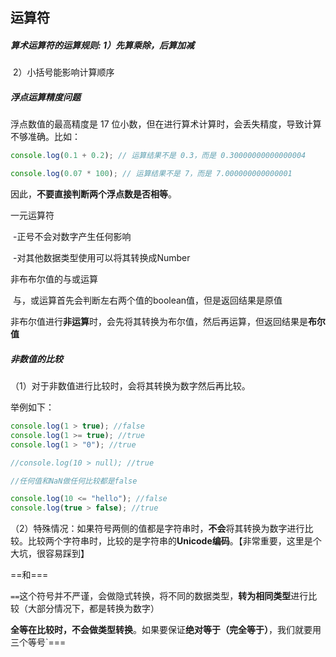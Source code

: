 ## 运算符

##### 算术运算符的运算规则:  1）先算乘除，后算加减

​										2）小括号能影响计算顺序	



##### 浮点运算精度问题

浮点数值的最高精度是 17 位小数，但在进行算术计算时，会丢失精度，导致计算不够准确。比如：

```javascript
console.log(0.1 + 0.2); // 运算结果不是 0.3，而是 0.30000000000000004

console.log(0.07 * 100); // 运算结果不是 7，而是 7.000000000000001
```

因此，**不要直接判断两个浮点数是否相等**。



一元运算符

​	-正号不会对数字产生任何影响

​	-对其他数据类型使用可以将其转换成Number



非布布尔值的与或运算

​	 与，或运算首先会判断左右两个值的boolean值，但是返回结果是原值

​	 非布尔值进行**非运算**时，会先将其转换为布尔值，然后再运算，但返回结果是**布尔值**



##### 非数值的比较

（1）对于非数值进行比较时，会将其转换为数字然后再比较。

举例如下：

```javascript
console.log(1 > true); //false
console.log(1 >= true); //true
console.log(1 > "0"); //true

//console.log(10 > null); //true

//任何值和NaN做任何比较都是false

console.log(10 <= "hello"); //false
console.log(true > false); //true

```

（2）特殊情况：如果符号两侧的值都是字符串时，**不会**将其转换为数字进行比较。比较两个字符串时，比较的是字符串的**Unicode编码**。【非常重要，这里是个大坑，很容易踩到】



==和===

` == `这个符号并不严谨，会做隐式转换，将不同的数据类型，**转为相同类型**进行比较（大部分情况下，都是转换为数字）

**全等在比较时，不会做类型转换**。如果要保证**绝对等于（完全等于）**，我们就要用三个等号`===